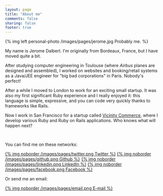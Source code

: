 ```yaml
---
layout: page
title: "About me"
comments: false
sharing: false
footer: true
---
```


{% img left personal-photo /images/pages/jerome.jpg Probably me. %}

My name is Jerome Dalbert. I'm originally from Bordeaux, France, but I have
moved quite a bit.

After studying computer engineering in Toulouse (where _Airbus_ planes are
designed and assembled), I worked on websites and booking/retail systems as a
Java/JEE engineer for "big bad corporations" in Paris. Nobody's perfect!

After a while I moved to London to work for an exciting small startup. It was
also my first significant Ruby experience and I really enjoyed it: this language
is simple, expressive, and you can code very quickly thanks to frameworks like
Rails.

Now I work in San Francisco for a startup called <a href="http://vicinitycommerce.com" target="_blank">Vicinity Commerce</a>,
where I develop various Ruby and Ruby on Rails applications. Who knows what will happen next?

<div class="clear"></div>
<br/>

You can find me on these networks:

<a href="http://twitter.com/jeromedalbert" target="_blank">{% img noborder /images/pages/twitter.png Twitter %}</img></a>
<a href="https://github.com/jeromedalbert" target="_blank">{% img noborder /images/pages/github.png Github %}</img></a>
<a href="http://www.linkedin.com/in/jeromedalbert" target="_blank" style="margin-left: 1px">{% img noborder /images/pages/linkedin.png LinkedIn %}</img></a>
<a href="http://www.facebook.com/jerome.dalbert" target="_blank">{% img noborder /images/pages/facebook.png Facebook %}</img></a>

Or send me an email:

<a href="mailto:jerome.dalbert@gmail.com" target="_blank">{% img noborder /images/pages/email.png E-mail %}</img></a>
